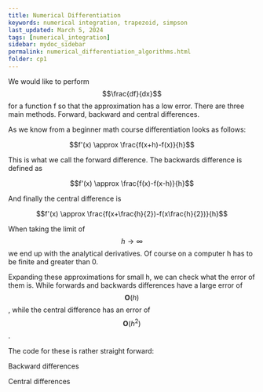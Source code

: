 ```yaml
---
title: Numerical Differentiation
keywords: numerical integration, trapezoid, simpson
last_updated: March 5, 2024
tags: [numerical_integration]
sidebar: mydoc_sidebar
permalink: numerical_differentiation_algorithms.html
folder: cp1
---
```

<script src="js/code-block.js"></script>
<link rel="stylesheet" type="text/css" href="css/code-block.css">



We would like to perform $$\frac{df}{dx}$$ for a function f so that the approximation has a low error. There are three main methods. Forward, backward and central differences.

As we know from a beginner math course differentiation looks as follows:

$$f'(x) \approx \frac{f(x+h)-f(x)}{h}$$

This is what we call the forward difference.
The backwards difference is defined as 

$$f'(x)  \approx \frac{f(x)-f(x-h)}{h}$$

And finally the central difference is

$$f'(x)  \approx \frac{f(x+\frac{h}{2})-f(x\frac{h}{2})}{h}$$

When taking the limit of $$h\rightarrow \infty$$ we end up with the analytical derivatives. Of course on a computer h has to be finite and greater than 0.

Expanding these approximations for small h, we can check what the error of them is. While forwards and backwards differences have a large error of $$\mathbf{O}(h)$$, while the central difference has an error of $$\mathbf{O}(h^2)$$.

The code for these is rather straight forward:



<script> 


let tabData1 = [
  { name: 'Julia', content: 'forward_difference(f::Function, x, h=1e-3) = (f(x+h)-f(x))/h' },
  { name: 'Python', content: '// Python code here' },
  { name: 'Cpp', content: '// Cpp code here' }
];


document.write(createTabs(tabData1, "set1"));

</script>


Backward differences

<script>




</script>

Central differences

<script> 
let tabData3 = [
  { name: 'Julia', content: 'central_difference(f::Function, x, h=1e-3) = (f(x+h/2)-f(x-h/2))/h' },
  { name: 'Python', content: '// Python code here' },
  { name: 'Cpp', content: '// Cpp code here' }
];

document.write(createTabs(tabData3, "set3-"));

</script>


<script>

  
window.onload = function() {
  // Get all elements with class="tablinks"
  var tablinks = document.getElementsByClassName("tablinks");

  // If there are any tab links, click the first one
  if (tablinks.length > 0) {
    tablinks[0].click();
  }
};


</script>






